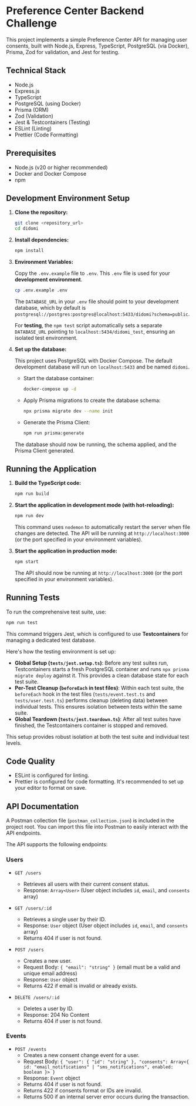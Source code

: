 # Preference Center Backend Challenge

This project implements a simple Preference Center API for managing user consents, built with Node.js, Express, TypeScript, PostgreSQL (via Docker), Prisma, Zod for validation, and Jest for testing.

## Technical Stack

- Node.js
- Express.js
- TypeScript
- PostgreSQL (using Docker)
- Prisma (ORM)
- Zod (Validation)
- Jest & Testcontainers (Testing)
- ESLint (Linting)
- Prettier (Code Formatting)

## Prerequisites

- Node.js (v20 or higher recommended)
- Docker and Docker Compose
- npm

## Development Environment Setup

1.  **Clone the repository:**

    ```bash
    git clone <repository_url>
    cd didomi
    ```

2.  **Install dependencies:**

    ```bash
    npm install
    ```

3.  **Environment Variables:**

    Copy the `.env.example` file to `.env`. This `.env` file is used for your **development environment**.

    ```bash
    cp .env.example .env
    ```

    The `DATABASE_URL` in your `.env` file should point to your development database, which by default is `postgresql://postgres:postgres@localhost:5433/didomi?schema=public`.

    For **testing**, the `npm test` script automatically sets a separate `DATABASE_URL` pointing to `localhost:5434/didomi_test`, ensuring an isolated test environment.

4.  **Set up the database:**

    This project uses PostgreSQL with Docker Compose. The default development database will run on `localhost:5433` and be named `didomi`.

    - Start the database container:

      ```bash
      docker-compose up -d
      ```

    - Apply Prisma migrations to create the database schema:

      ```bash
      npx prisma migrate dev --name init
      ```

    - Generate the Prisma Client:

      ```bash
      npm run prisma:generate
      ```

    The database should now be running, the schema applied, and the Prisma Client generated.

## Running the Application

1.  **Build the TypeScript code:**

    ```bash
    npm run build
    ```

2.  **Start the application in development mode (with hot-reloading):**

    ```bash
    npm run dev
    ```

    This command uses `nodemon` to automatically restart the server when file changes are detected. The API will be running at `http://localhost:3000` (or the port specified in your environment variables).

3.  **Start the application in production mode:**

    ```bash
    npm start
    ```

    The API should now be running at `http://localhost:3000` (or the port specified in your environment variables).

## Running Tests

To run the comprehensive test suite, use:

```bash
npm run test
```

This command triggers Jest, which is configured to use **Testcontainers** for managing a dedicated test database.

Here's how the testing environment is set up:

- **Global Setup (`tests/jest.setup.ts`)**: Before any test suites run, Testcontainers starts a fresh PostgreSQL container and runs `npx prisma migrate deploy` against it. This provides a clean database state for each test suite.
- **Per-Test Cleanup (`beforeEach` in test files)**: Within each test suite, the `beforeEach` hook in the test files (`tests/event.test.ts` and `tests/user.test.ts`) performs cleanup (deleting data) between individual tests. This ensures isolation between tests within the same suite.
- **Global Teardown (`tests/jest.teardown.ts`)**: After all test suites have finished, the Testcontainers container is stopped and removed.

This setup provides robust isolation at both the test suite and individual test levels.

## Code Quality

- ESLint is configured for linting.
- Prettier is configured for code formatting. It's recommended to set up your editor to format on save.

## API Documentation

A Postman collection file (`postman_collection.json`) is included in the project root. You can import this file into Postman to easily interact with the API endpoints.

The API supports the following endpoints:

### Users

- `GET /users`

  - Retrieves all users with their current consent status.
  - Response: `Array<User>` (User object includes `id`, `email`, and `consents` array)

- `GET /users/:id`

  - Retrieves a single user by their ID.
  - Response: `User` object (User object includes `id`, `email`, and `consents` array)
  - Returns 404 if user is not found.

- `POST /users`

  - Creates a new user.
  - Request Body: `{ "email": "string" }` (email must be a valid and unique email address)
  - Response: `User` object
  - Returns 422 if email is invalid or already exists.

- `DELETE /users/:id`
  - Deletes a user by ID.
  - Response: 204 No Content
  - Returns 404 if user is not found.

### Events

- `POST /events`
  - Creates a new consent change event for a user.
  - Request Body: `{ "user": { "id": "string" }, "consents": Array<{ id: "email_notifications" | "sms_notifications", enabled: boolean }> }`
  - Response: `Event` object
  - Returns 404 if user is not found.
  - Returns 422 if consents format or IDs are invalid.
  - Returns 500 if an internal server error occurs during the transaction.
